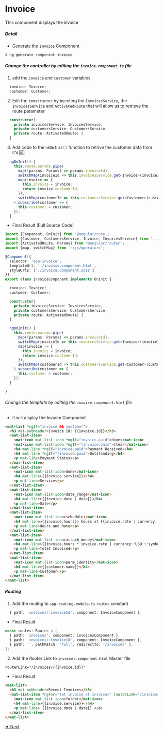 # Invoice

This component displays the invoice

##### Detail

* Generate the `Invoice` Component

```
$ ng generate component invoice
```

##### Change the controller by editing the `invoice.component.ts` file 

 1) add the `invoice` and `customer` variables

```typescript
  invoice: Invoice;
  customer: Customer;
```

 2) Edit the `constructor` by injecting the `InvoicesService`, the `InvoicesService` and `ActivatedRoute` that will allow us to retrieve the route parameter

```typescript
  constructor(
    private invoicesService: InvoicesService,
    private customersService: CustomersService,
    private route: ActivatedRoute) {
  }
```

3) Add code to the `nbOnInit()` function to retrive the customer data from it's :id:

```typescript
  ngOnInit() {
    this.route.params.pipe(
      map((params: Params) => params.invoiceId),
      switchMap(invoiceId => this.invoicesService.get<Invoice>(invoiceId)),
      map(invoice => {
        this.invoice = invoice;
        return invoice.customerId;
      }),
      switchMap(customerId => this.customersService.get<Customer>(customerId))
    ).subscribe(customer => {
      this.customer = customer;
    });
  }
```


* Final Result (Full Source Code)

```typescript
import {Component, OnInit} from '@angular/core';
import {Customer, CustomersService, Invoice, InvoicesService} from '../services';
import {ActivatedRoute, Params} from '@angular/router';
import {map, switchMap} from 'rxjs/operators';

@Component({
  selector: 'app-invoice',
  templateUrl: './invoice.component.html',
  styleUrls: ['./invoice.component.scss']
})
export class InvoiceComponent implements OnInit {

  invoice: Invoice;
  customer: Customer;

  constructor(
    private invoicesService: InvoicesService,
    private customersService: CustomersService,
    private route: ActivatedRoute) {
  }

  ngOnInit() {
    this.route.params.pipe(
      map((params: Params) => params.invoiceId),
      switchMap(invoiceId => this.invoicesService.get<Invoice>(invoiceId)),
      map(invoice => {
        this.invoice = invoice;
        return invoice.customerId;
      }),
      switchMap(customerId => this.customersService.get<Customer>(customerId))
    ).subscribe(customer => {
      this.customer = customer;
    });
  }

}
```

###### Change the template by editing the `invoice.component.html` file 

* It will display the Invoice Component

```html
<mat-list *ngIf="invoice && customer">
  <h3 mat-subheader>Invoice ID: {{invoice.id}}</h3>
  <mat-list-item>
    <mat-icon mat-list-icon *ngIf="invoice.paid">done</mat-icon>
    <mat-icon mat-list-icon *ngIf="!invoice.paid">clear</mat-icon>
    <h4 mat-line *ngIf="invoice.paid">Payment Received</h4>
    <h4 mat-line *ngIf="!invoice.paid">Outstanding</h4>
    <p mat-line>Payment Status</p>
  </mat-list-item>
  <mat-list-item>
    <mat-icon mat-list-icon>done</mat-icon>
    <h4 mat-line>{{invoice.service}}</h4>
    <p mat-line>Service</p>
  </mat-list-item>
  <mat-list-item>
    <mat-icon mat-list-icon>date_range</mat-icon>
    <h4 mat-line>{{invoice.date | date}}</h4>
    <p mat-line>Date</p>
  </mat-list-item>
  <mat-list-item>
    <mat-icon mat-list-icon>schedule</mat-icon>
    <h4 mat-line>{{invoice.hours}} hours at {{invoice.rate | currency:'USD':'symbol-narrow':'.0'}}</h4>
    <p mat-line>Hours and Rate</p>
  </mat-list-item>
  <mat-list-item>
    <mat-icon mat-list-icon>attach_money</mat-icon>
    <h4 mat-line>{{invoice.hours * invoice.rate | currency:'USD':'symbol-narrow':'4.2-2'}}</h4>
    <p mat-line>Total Invoiced</p>
  </mat-list-item>
  <mat-list-item>
    <mat-icon mat-list-icon>perm_identity</mat-icon>
    <h4 mat-line>{{customer.name}}</h4>
    <p mat-line>Customer</p>
  </mat-list-item>
</mat-list>
```


##### Routing

1) Add the routing to `app-routing.module.ts` `routes` constant

```typescript
  { path: 'invoices/:invoiceId', component: InvoiceComponent },
```

* Final Result

```typescript
const routes: Routes = [
  { path: 'invoices', component: InvoicesComponent },
  { path: 'invoices/:invoiceId', component: InvoiceComponent },
  { path: '', pathMatch: 'full', redirectTo: '/invoices' },
];
```

2) Add the Router Link to `invoices.component.html` Master file

```html
routerLink="/invoices/{{invoice.id}}"
```

* Final Result

```html
<mat-list>
  <h3 mat-subheader>Recent Invoices</h3>
  <mat-list-item *ngFor="let invoice of invoices" routerLink="/invoices/{{invoice.id}}">
    <mat-icon mat-list-icon>folder</mat-icon>
    <h4 mat-line>{{invoice.service}}</h4>
    <p mat-line> {{invoice.date | date}} </p>
  </mat-list-item>
</mat-list>
```

[:fast_forward: Next ](invoice-form.md)
